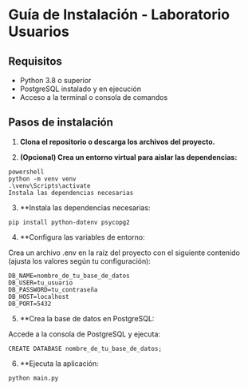 # Guía de Instalación - Laboratorio Usuarios

## Requisitos

- Python 3.8 o superior
- PostgreSQL instalado y en ejecución
- Acceso a la terminal o consola de comandos

## Pasos de instalación

1. **Clona el repositorio o descarga los archivos del proyecto.**

2. **(Opcional) Crea un entorno virtual para aislar las dependencias:**
```
powershell
python -m venv venv
.\venv\Scripts\activate
Instala las dependencias necesarias
```

3. **Instala las dependencias necesarias:
``` 
pip install python-dotenv psycopg2
```
4. **Configura las variables de entorno:

Crea un archivo .env en la raíz del proyecto con el siguiente contenido (ajusta los valores según tu configuración):
     
```
DB_NAME=nombre_de_tu_base_de_datos
DB_USER=tu_usuario
DB_PASSWORD=tu_contraseña
DB_HOST=localhost
DB_PORT=5432
```

5. **Crea la base de datos en PostgreSQL:

Accede a la consola de PostgreSQL y ejecuta:
       
```
CREATE DATABASE nombre_de_tu_base_de_datos;
```

6. **Ejecuta la aplicación:

```
python main.py
```

